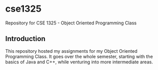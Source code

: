 # cse1325
Repository for CSE 1325 - Object Oriented Programming Class

## Introduction
This repository hosted my assignments for my Object Oriented Programming Class. It goes over the whole semester, starting with the basics of Java and C++, while venturing into more intermediate areas.

